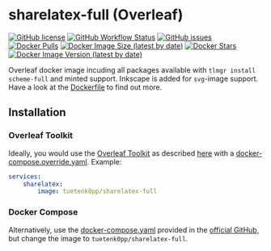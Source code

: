 # sharelatex-full (Overleaf)

[![GitHub license](https://img.shields.io/github/license/Tuetenk0pp/sharelatex-full)](https://github.com/Tuetenk0pp/sharelatex-full/blob/master/LICENSE) [![GitHub Workflow Status](https://img.shields.io/github/workflow/status/Tuetenk0pp/sharelatex-full/Docker%20build%20and%20push%20release)](https://github.com/Tuetenk0pp/sharelatex-full/actions/workflows/build%20and%20push%20release.yml) [![GitHub issues](https://img.shields.io/github/issues/tuetenk0pp/sharelatex-full)](https://github.com/Tuetenk0pp/sharelatex-full/issues) [![Docker Pulls](https://img.shields.io/docker/pulls/tuetenk0pp/sharelatex-full)](https://hub.docker.com/r/tuetenk0pp/sharelatex-full) [![Docker Image Size (latest by date)](https://img.shields.io/docker/image-size/tuetenk0pp/sharelatex-full)](https://hub.docker.com/r/tuetenk0pp/sharelatex-full) [![Docker Stars](https://img.shields.io/docker/stars/tuetenk0pp/sharelatex-full)](https://hub.docker.com/r/tuetenk0pp/sharelatex-full) [![Docker Image Version (latest by date)](https://img.shields.io/docker/v/tuetenk0pp/sharelatex-full)](https://hub.docker.com/r/tuetenk0pp/sharelatex-full)

Overleaf docker image incuding all packages available with ``tlmgr install scheme-full`` and minted support.
Inkscape is added for `svg`-image support.
Have a look at the [Dockerfile](Dockerfile) to find out more.

## Installation

### Overleaf Toolkit

Ideally, you would use the [Overleaf Toolkit](https://github.com/overleaf/toolkit) as described [here](https://github.com/overleaf/toolkit/blob/master/doc/configuration.md#the-docker-composeoverrideyml-file) with a [docker-compose.override.yaml](./docker-compose.override.yaml). Example:
``` yaml
services:
    sharelatex:
        image: tuetenk0pp/sharelatex-full
```

### Docker Compose

Alternatively, use the [docker-compose.yaml](https://github.com/overleaf/overleaf/blob/master/docker-compose.yml) provided in the [official GitHub](https://github.com/overleaf/overleaf), but change the image to ``tuetenk0pp/sharelatex-full``.
